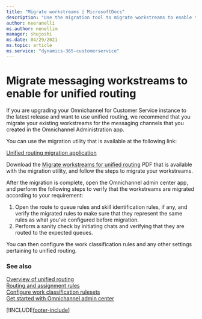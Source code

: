```yaml
---
title: "Migrate workstreams | MicrosoftDocs"
description: "Use the migration tool to migrate workstreams to enable them for unified routing"
author: neeranelli
ms.author: nenellim
manager: shujoshi
ms.date: 04/29/2021
ms.topic: article
ms.service: "dynamics-365-customerservice"
---
```


# Migrate messaging workstreams to enable for unified routing

If you are upgrading your Omnichannel for Customer Service instance to the latest release and want to use unified routing, we recommend that you migrate your existing workstreams for the messaging channels that you created in the Omnichannel Administration app.

You can use the migration utility that is available at the following link:

[Unified routing migration application](https://go.microsoft.com/fwlink/p?linkid=2161582)

Download the [Migrate workstreams for unified routing](https://go.microsoft.com/fwlink/p?linkid=2161582) PDF that is available with the migration utility, and follow the steps to migrate your workstreams.

After the migration is complete, open the Omnichannel admin center app, and perform the following steps to verify that the workstreams are migrated according to your requirement:

1. Open the route to queue rules and skill identification rules, if any, and verify the migrated rules to make sure that they represent the same rules as what you've configured before migration.
2. Perform a sanity check by initiating chats and verifying that they are routed to the expected queues.

You can then configure the work classification rules and any other settings pertaining to unified routing.

### See also

[Overview of unified routing](overview-unified-routing.md)  
[Routing and assignment rules](routing-workstream-queues.md)  
[Configure work classification rulesets](configure-work-classification.md)  
[Get started with Omnichannel admin center](oc-admin-center.md)  

[!INCLUDE[footer-include](../includes/footer-banner.md)]